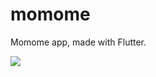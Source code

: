 # momome

Momome app, made with Flutter.

<img src="https://repository-images.githubusercontent.com/309933691/80bf6a80-1e74-11eb-99d5-367a16bc065a"><a/>
